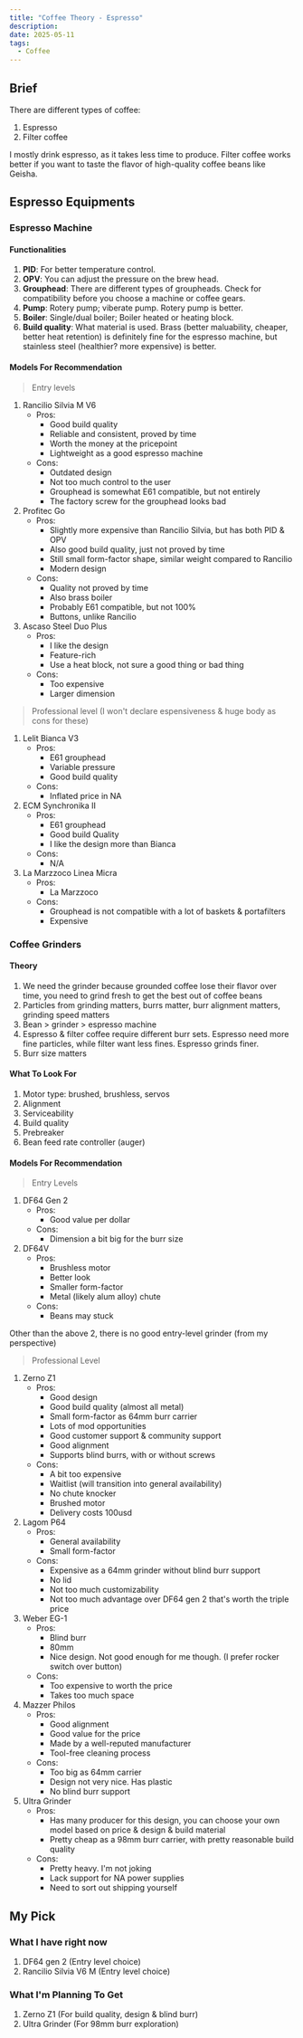 ```yaml
---
title: "Coffee Theory - Espresso"
description:
date: 2025-05-11
tags:
  - Coffee
---
```


## Brief
There are different types of coffee:

1. Espresso
2. Filter coffee

I mostly drink espresso, as it takes less time to produce. Filter coffee works better if you want to taste the flavor of high-quality coffee beans like Geisha.

## Espresso Equipments
### Espresso Machine
#### Functionalities
1. **PID**: For better temperature control.
2. **OPV**: You can adjust the pressure on the brew head.
3. **Grouphead**: There are different types of groupheads. Check for compatibility before you choose a machine or coffee gears.
4. **Pump**: Rotery pump; viberate pump. Rotery pump is better.
5. **Boiler**: Single/dual boiler; Boiler heated or heating block.
6. **Build quality**: What material is used. Brass (better maluability, cheaper, better heat retention) is definitely fine for the espresso machine, but stainless steel (healthier? more expensive) is better.

#### Models For Recommendation
> Entry levels
1. Rancilio Silvia M V6
    * Pros:
        * Good build quality
        * Reliable and consistent, proved by time
        * Worth the money at the pricepoint
        * Lightweight as a good espresso machine
    * Cons:
        * Outdated design
        * Not too much control to the user
        * Grouphead is somewhat E61 compatible, but not entirely
        * The factory screw for the grouphead looks bad
2. Profitec Go
    * Pros:
        * Slightly more expensive than Rancilio Silvia, but has both PID & OPV
        * Also good build quality, just not proved by time
        * Still small form-factor shape, similar weight compared to Rancilio
        * Modern design
    * Cons:
        * Quality not proved by time
        * Also brass boiler
        * Probably E61 compatible, but not 100%
        * Buttons, unlike Rancilio
3. Ascaso Steel Duo Plus
    * Pros:
        * I like the design
        * Feature-rich
        * Use a heat block, not sure a good thing or bad thing
    * Cons:
        * Too expensive
        * Larger dimension

> Professional level (I won't declare espensiveness & huge body as cons for these)
1. Lelit Bianca V3
    * Pros:
        * E61 grouphead
        * Variable pressure
        * Good build quality
    * Cons:
        * Inflated price in NA
2. ECM Synchronika II
    * Pros:
        * E61 grouphead
        * Good build Quality
        * I like the design more than Bianca
    * Cons:
        * N/A
3. La Marzzoco Linea Micra
    * Pros:
        * La Marzzoco
    * Cons:
        * Grouphead is not compatible with a lot of baskets & portafilters
        * Expensive

### Coffee Grinders
#### Theory
1. We need the grinder because grounded coffee lose their flavor over time, you need to grind fresh to get the best out of coffee beans
2. Particles from grinding matters, burrs matter, burr alignment matters, grinding speed matters
3. Bean > grinder > espresso machine
4. Espresso & filter coffee require different burr sets. Espresso need more fine particles, while filter want less fines. Espresso grinds finer.
5. Burr size matters

#### What To Look For
1. Motor type: brushed, brushless, servos
2. Alignment
3. Serviceability
4. Build quality
5. Prebreaker
6. Bean feed rate controller (auger)

#### Models For Recommendation
> Entry Levels
1. DF64 Gen 2
    * Pros:
        * Good value per dollar
    * Cons:
        * Dimension a bit big for the burr size
2. DF64V
    * Pros:
        * Brushless motor
        * Better look
        * Smaller form-factor
        * Metal (likely alum alloy) chute
    * Cons:
        * Beans may stuck

Other than the above 2, there is no good entry-level grinder (from my perspective)

> Professional Level
1. Zerno Z1
    * Pros:
        * Good design
        * Good build quality (almost all metal)
        * Small form-factor as 64mm burr carrier
        * Lots of mod opportunities
        * Good customer support & community support
        * Good alignment
        * Supports blind burrs, with or without screws
    * Cons:
        * A bit too expensive
        * Waitlist (will transition into general availability)
        * No chute knocker
        * Brushed motor
        * Delivery costs 100usd
2. Lagom P64
    * Pros:
        * General availability
        * Small form-factor
    * Cons:
        * Expensive as a 64mm grinder without blind burr support
        * No lid
        * Not too much customizability
        * Not too much advantage over DF64 gen 2 that's worth the triple price
3. Weber EG-1
    * Pros:
        * Blind burr
        * 80mm
        * Nice design. Not good enough for me though. (I prefer rocker switch over button)
    * Cons:
        * Too expensive to worth the price
        * Takes too much space
4. Mazzer Philos
    * Pros:
        * Good alignment
        * Good value for the price
        * Made by a well-reputed manufacturer
        * Tool-free cleaning process
    * Cons:
        * Too big as 64mm carrier
        * Design not very nice. Has plastic
        * No blind burr support
5. Ultra Grinder
    * Pros:
        * Has many producer for this design, you can choose your own model based on price & design & build material
        * Pretty cheap as a 98mm burr carrier, with pretty reasonable build quality
    * Cons:
        * Pretty heavy. I'm not joking
        * Lack support for NA power supplies
        * Need to sort out shipping yourself

## My Pick
### What I have right now
1. DF64 gen 2 (Entry level choice)
2. Rancilio Silvia V6 M (Entry level choice)

### What I'm Planning To Get
1. Zerno Z1 (For build quality, design & blind burr)
2. Ultra Grinder (For 98mm burr exploration)
